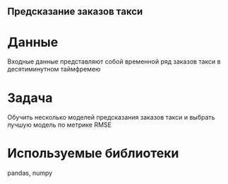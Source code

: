 ## Предсказание заказов такси

# Данные
Входные данные представляют собой временной ряд заказов такси в десятиминутном таймфремею 

# Задача
Обучить несколько моделей предсказания заказов такси и выбрать лучшую модель по метрике RMSE

# Используемые библиотеки
pandas, numpy

